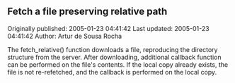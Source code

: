 ## Fetch a file preserving relative path 
Originally published: 2005-01-23 04:41:42 
Last updated: 2005-01-23 04:41:42 
Author: Artur de Sousa Rocha 
 
The fetch_relative() function downloads a file, reproducing the directory structure from the server. After downloading, additional callback function can be performed on the file's contents. If the local copy already exists, the file is not re-refetched, and the callback is performed on the local copy.